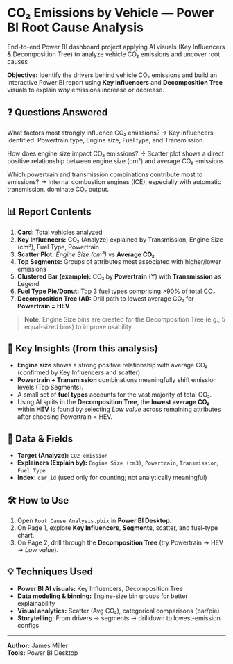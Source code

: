 # CO₂ Emissions by Vehicle — Power BI Root Cause Analysis
End-to-end Power BI dashboard project applying AI visuals (Key Influencers &amp; Decomposition Tree) to analyze vehicle CO₂ emissions and uncover root causes


**Objective:** Identify the drivers behind vehicle CO₂ emissions and build an interactive Power BI report using **Key Influencers** and **Decomposition Tree** visuals to explain *why* emissions increase or decrease.

## ❓ Questions Answered

What factors most strongly influence CO₂ emissions?
→ Key influencers identified: Powertrain type, Engine size, Fuel type, and Transmission.

How does engine size impact CO₂ emissions?
→ Scatter plot shows a direct positive relationship between engine size (cm³) and average CO₂ emissions.

Which powertrain and transmission combinations contribute most to emissions?
→ Internal combustion engines (ICE), especially with automatic transmission, dominate CO₂ output.

## 📊 Report Contents
1. **Card:** Total vehicles analyzed  
2. **Key Influencers:** CO₂ (Analyze) explained by Transmission, Engine Size (cm³), Fuel Type, Powertrain  
3. **Scatter Plot:** *Engine Size (cm³)* vs **Average CO₂**  
4. **Top Segments:** Groups of attributes most associated with higher/lower emissions  
5. **Clustered Bar (example):** CO₂ by **Powertrain** (Y) with **Transmission** as Legend  
6. **Fuel Type Pie/Donut:** Top 3 fuel types comprising >90% of total CO₂  
7. **Decomposition Tree (AI):** Drill path to lowest average CO₂ for **Powertrain = HEV**

> **Note:** Engine Size bins are created for the Decomposition Tree (e.g., 5 equal-sized bins) to improve usability.

## 🧠 Key Insights (from this analysis)
- **Engine size** shows a strong positive relationship with average CO₂ (confirmed by Key Influencers and scatter).
- **Powertrain + Transmission** combinations meaningfully shift emission levels (Top Segments).
- A small set of **fuel types** accounts for the vast majority of total CO₂.
- Using AI splits in the **Decomposition Tree**, the **lowest average CO₂** within **HEV** is found by selecting *Low value* across remaining attributes after choosing Powertrain = HEV.

## 🧱 Data & Fields
- **Target (Analyze):** `CO2 emission`
- **Explainers (Explain by):** `Engine Size (cm3)`, `Powertrain`, `Transmission`, `Fuel Type`
- **Index:** `car_id` (used only for counting; not analytically meaningful)

## 🛠️ How to Use
1. Open `Root Cause Analysis.pbix` in **Power BI Desktop**.
2. On Page 1, explore **Key Influencers**, **Segments**, scatter, and fuel-type chart.
3. On Page 2, drill through the **Decomposition Tree** (try Powertrain → HEV → *Low value*).

## 💡 Techniques Used
- **Power BI AI visuals:** Key Influencers, Decomposition Tree  
- **Data modeling & binning:** Engine-size bin groups for better explainability  
- **Visual analytics:** Scatter (Avg CO₂), categorical comparisons (bar/pie)  
- **Storytelling:** From drivers → segments → drilldown to lowest-emission configs

---

**Author:** James Miller  
**Tools:** Power BI Desktop
